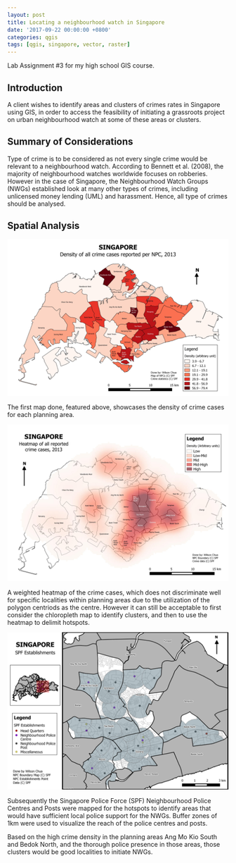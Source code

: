 ```yaml
---
layout: post
title: Locating a neighbourhood watch in Singapore
date: '2017-09-22 00:00:00 +0800'
categories: qgis
tags: [qgis, singapore, vector, raster]
---
```

Lab Assignment #3 for my high school GIS course.

## Introduction

A client wishes to identify areas and clusters of crimes rates in Singapore using GIS, in order to access the feasibility of initiating a grassroots project on urban neighbourhood watch at some of these areas or clusters.

<!--excerpt-->

## Summary of Considerations

Type of crime is to be considered as not every single crime would be relevant to a neighbourhood watch. According to Bennett et al. (2008), the majority of neighbourhood watches worldwide focuses on robberies. However in the case of Singapore,  the Neighbourhood Watch Groups (NWGs) established look at many other types of crimes, including unlicensed money lending (UML) and harassment. Hence, all type of crimes should be analysed.

## Spatial Analysis

![Density of all crime cases reported per NPC, 2013](/assets/2017-09-22-Locating_a_neighbourhood_watch_in_Singapore/CrimeDensity.jpeg "Density of all crime cases reported per NPC, 2013")

The first map done, featured above, showcases the density of crime cases for each planning area.

![Heatmap of all reported crime cases, 2013](/assets/2017-09-22-Locating_a_neighbourhood_watch_in_Singapore/HeatmapOfCrimeDensity.jpeg "Heatmap of all reported crime cases, 2013")

A weighted heatmap of the crime cases, which does not discriminate well for specific localities within planning areas due to the utilization of the polygon centriods as the centre. However it can still be acceptable to first consider the chloropleth map to identify clusters, and then to use the heatmap to delimit hotspots.

![SPF Establishments, 1km Buffer](/assets/2017-09-22-Locating_a_neighbourhood_watch_in_Singapore/SPFEstablishmentsBuffer.jpeg "SPF Establishments, 1km Buffer")

Subsequently the Singapore Police Force (SPF) Neighbourhood Police Centres and Posts were mapped for the hotspots to identify areas that would have sufficient local police support for the NWGs. Buffer zones of 1km were used to visualize the reach of the police centres and posts.

Based on the high crime density in the planning areas Ang Mo Kio South and Bedok North, and the thorough police presence in those areas, those clusters would be good localities to initiate NWGs.
